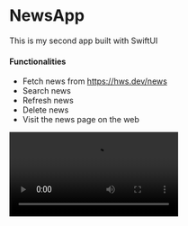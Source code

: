 # NewsApp
This is my second app built with SwiftUI
#### Functionalities
* Fetch news from https://hws.dev/news
* Search news
* Refresh news
* Delete news
* Visit the news page on the web


<video src="https://github.com/Add00w/NewsApp/blob/main/showcase.mp4" controls="controls" style="max-width: 730px;">
</video>
